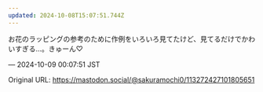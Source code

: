 ```yaml
---
updated: 2024-10-08T15:07:51.744Z
---
```


<p>お花のラッピングの参考のために作例をいろいろ見てたけど、見てるだけでかわいすぎる…。きゅーん♡</p>

&mdash; 2024-10-09 00:07:51 JST

Original URL: https://mastodon.social/@sakuramochi0/113272427101805651
